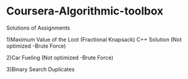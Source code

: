 # Coursera-Algorithmic-toolbox
Solutions of Assignments


1)Maximum Value of the Loot (Fractional Knapsack) C++ Solution (Not optimized -Brute Force)


2)Car Fueling (Not optimized -Brute Force)

3)Binary Search Duplicates

